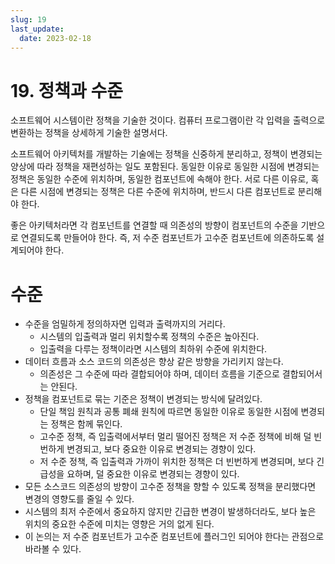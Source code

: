 ```yaml
---
slug: 19
last_update:
  date: 2023-02-18
---
```


# 19. 정책과 수준

소프트웨어 시스템이란 정책을 기술한 것이다. 컴퓨터 프로그램이란 각 입력을 출력으로 변환하는 정책을 상세하게 기술한 설명서다.

소프트웨어 아키텍처를 개발하는 기술에는 정책을 신중하게 분리하고, 정책이 변경되는 양상에 따라 정책을 재편성하는 일도 포함된다. 동일한 이유로 동일한 시점에 변경되는 정책은 동일한 수준에 위치하며, 동일한 컴포넌트에 속해야 한다. 서로 다른 이유로, 혹은 다른 시점에 변경되는 정책은 다른 수준에 위치하며, 반드시 다른 컴포넌트로 분리해야 한다.

좋은 아키텍처라면 각 컴포넌트를 연결할 때 의존성의 방향이 컴포넌트의 수준을 기반으로 연결되도록 만들어야 한다. 즉, 저 수준 컴포넌트가 고수준 컴포넌트에 의존하도록 설계되어야 한다.

# **수준**

- 수준을 엄밀하게 정의하자면 입력과 출력까지의 거리다.
  - 시스템의 입출력과 멀리 위치할수록 정책의 수준은 높아진다.
  - 입출력을 다루는 정책이라면 시스템의 최하위 수준에 위치한다.
- 데이터 흐름과 소스 코드의 의존성은 향상 같은 방향을 가리키지 않는다.
  - 의존성은 그 수준에 따라 결합되어야 하며, 데이터 흐름을 기준으로 결합되어서는 안된다.
- 정책을 컴포넌트로 묶는 기준은 정책이 변경되는 방식에 달려있다.
  - 단일 책임 원칙과 공통 폐쇄 원칙에 따르면 동일한 이유로 동일한 시점에 변경되는 정책은 함께 묶인다.
  - 고수준 정책, 즉 입출력에서부터 멀리 떨어진 정책은 저 수준 정책에 비해 덜 빈번하게 변경되고, 보다 중요한 이유로 변경되는 경향이 있다.
  - 저 수준 정책, 즉 입출력과 가까이 위치한 정책은 더 빈번하게 변경되며, 보다 긴급성을 요하며, 덜 중요한 이유로 변경되는 경향이 있다.
- 모든 소스코드 의존성의 방향이 고수준 정책을 향할 수 있도록 정책을 분리했다면 변경의 영향도를 줄일 수 있다.
- 시스템의 최저 수준에서 중요하지 않지만 긴급한 변경이 발생하더라도, 보다 높은 위치의 중요한 수준에 미치는 영향은 거의 없게 된다.
- 이 논의는 저 수준 컴포넌트가 고수준 컴포넌트에 플러그인 되어야 한다는 관점으로 바라볼 수 있다.
